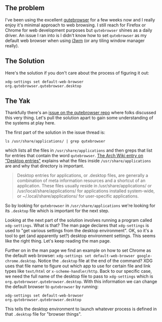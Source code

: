 ## The problem
I've been using the excellent [qutebrowser](https://qutebrowser.org/) for a few weeks now and I really enjoy it's minimal approach to web browsing. I still reach for Firefox or Chrome for web development purposes but `qutebrowser` shines as a daily driver. An issue I ran into is I didn't know how to set `qutebrowser` as my default web browser when using [i3wm](https://i3wm.org/) (or any tiling window manager really).

## The Solution
Here's the solution if you don't care about the process of figuring it out:

```
xdg-settings set default-web-browser org.qutebrowser.qutebrowser.desktop
```

## The Yak
Thankfully there's an [issue on the qutebrowser repo](https://github.com/qutebrowser/qutebrowser/issues/22) where folks discussed this very thing. Let's pull the solution apart to gain some understanding of the systems at play here.

The first part of the solution in the issue thread is:

```
ls /usr/share/applications/ | grep qutebrowser
```

which lists all the files in `/usr/share/applications` and then greps that list for entries that contain the word `qutebrowser`. [The Arch Wiki entry on "Desktop entries"](https://wiki.archlinux.org/index.php/Desktop_entries) explains what the files inside `/usr/share/applications` are and why that directory is important.

> Desktop entries for applications, or .desktop files, are generally a combination of meta information resources and a shortcut of an application. These files usually reside in /usr/share/applications/ or /usr/local/share/applications/ for applications installed system-wide, or ~/.local/share/applications/ for user-specific applications.

So by looking for `qutebrowser` in `/usr/share/applications` we're looking for its `.desktop` file which is important for the next step.

Looking at the next part of the solution involves running a program called `xdg-settings`. What is that? The man page declares that `xdg-settings` is used to "get various settings from the desktop environment". OK, so it's a tool to get (and apparently set?) desktop environment settings. This seems like the right thing. Let's keep reading the man page.

Further on in the man page we find an example on how to set Chrome as the default web browser: `xdg-settings set default-web-browser google-chrome.desktop`. Notice the `.desktop` file at the end of the command? XDG uses that file name to figure out which app to use for certain file and link types like `text/html` or `x-scheme-handler/http`. Back to our specific case, we need the full name of the desktop file to pass to `xdg-settings` which is `org.qutebrowser.qutebrowser.desktop`. With this information we can change the default browser to `qutebrowser` by running:

```
xdg-settings set default-web-browser org.qutebrowser.qutebrowser.desktop
```

This tells the desktop environment to launch whatever process is defined in that `.desktop` file for "browser things".
